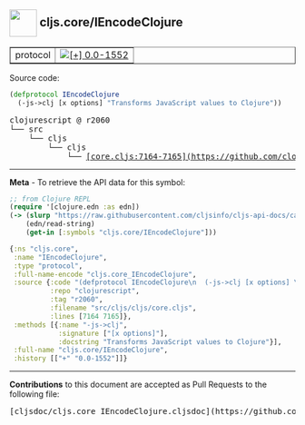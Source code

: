 ## <img width="48px" valign="middle" src="http://i.imgur.com/Hi20huC.png"> cljs.core/IEncodeClojure

 <table border="1">
<tr>

<td>protocol</td>
<td><a href="https://github.com/cljsinfo/cljs-api-docs/tree/0.0-1552"><img valign="middle" alt="[+] 0.0-1552" src="https://img.shields.io/badge/+-0.0--1552-lightgrey.svg"></a> </td>
</tr>
</table>






Source code:

```clj
(defprotocol IEncodeClojure
  (-js->clj [x options] "Transforms JavaScript values to Clojure"))
```

 <pre>
clojurescript @ r2060
└── src
    └── cljs
        └── cljs
            └── <ins>[core.cljs:7164-7165](https://github.com/clojure/clojurescript/blob/r2060/src/cljs/cljs/core.cljs#L7164-L7165)</ins>
</pre>


---

__Meta__ - To retrieve the API data for this symbol:

```clj
;; from Clojure REPL
(require '[clojure.edn :as edn])
(-> (slurp "https://raw.githubusercontent.com/cljsinfo/cljs-api-docs/catalog/cljs-api.edn")
    (edn/read-string)
    (get-in [:symbols "cljs.core/IEncodeClojure"]))
```

```clj
{:ns "cljs.core",
 :name "IEncodeClojure",
 :type "protocol",
 :full-name-encode "cljs.core_IEncodeClojure",
 :source {:code "(defprotocol IEncodeClojure\n  (-js->clj [x options] \"Transforms JavaScript values to Clojure\"))",
          :repo "clojurescript",
          :tag "r2060",
          :filename "src/cljs/cljs/core.cljs",
          :lines [7164 7165]},
 :methods [{:name "-js->clj",
            :signature ["[x options]"],
            :docstring "Transforms JavaScript values to Clojure"}],
 :full-name "cljs.core/IEncodeClojure",
 :history [["+" "0.0-1552"]]}

```

---

__Contributions__ to this document are accepted as Pull Requests to the following file:

 <pre>
[cljsdoc/cljs.core_IEncodeClojure.cljsdoc](https://github.com/cljsinfo/cljs-api-docs/blob/master/cljsdoc/cljs.core_IEncodeClojure.cljsdoc)
</pre>

